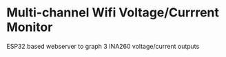 # Multi-channel Wifi Voltage/Currrent Monitor
 ESP32 based webserver to graph 3 INA260 voltage/current outputs
